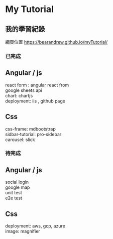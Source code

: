 # My Tutorial  

## 我的學習紀錄  

網頁位置 https://bearandrew.github.io/myTutorial/

### 已完成  

## Angular / js
react form : angular react from  
google sheets api  
chart: chartjs  
deployment: iis , github page  

## Css
css-frame: mdbootstrap  
sidbar-tutorial: pro-sidebar  
carousel: slick  

### 待完成  

## Angular / js
social login  
google map  
unit test  
e2e test  


## Css
deployment: aws, gcp, azure  
image: magnifier 